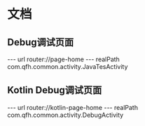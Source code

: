 # 文档

## Debug调试页面 
--- url router://page-home 
--- realPath com.qfh.common.activity.JavaTesActivity 

## Kotlin Debug调试页面 
--- url router://kotlin-page-home 
--- realPath com.qfh.common.activity.DebugActivity 

